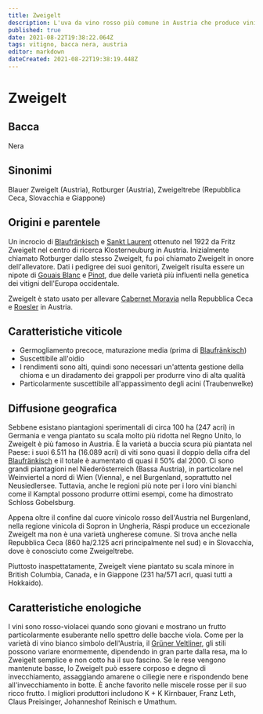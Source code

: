 ```yaml
---
title: Zweigelt
description: L'uva da vino rosso più comune in Austria che produce vini sodi e corposi se le rese sono controllate.
published: true
date: 2021-08-22T19:38:22.064Z
tags: vitigno, bacca nera, austria
editor: markdown
dateCreated: 2021-08-22T19:38:19.448Z
---
```


# Zweigelt

## Bacca
Nera
## Sinonimi
Blauer Zweigelt (Austria), Rotburger (Austria), Zweigeltrebe (Repubblica Ceca, Slovacchia e Giappone)

## Origini e parentele
Un incrocio di [Blaufränkisch](/vitigni/bacca-nera/blaufrankisch) e [Sankt Laurent](/vitigni/bacca-nera/sankt-laurent) ottenuto nel 1922 da Fritz Zweigelt nel centro di ricerca Klosterneuburg in Austria. Inizialmente chiamato Rotburger dallo stesso Zweigelt, fu poi chiamato Zweigelt in onore dell'allevatore. Dati i pedigree dei suoi genitori, Zweigelt risulta essere un nipote di [Gouais Blanc](/vitigni/bacca-bianca/gouais-blanc) e [Pinot](/vitigni/bacca-nera/pinot), due delle varietà più influenti nella genetica dei vitigni dell'Europa occidentale.

Zweigelt è stato usato per allevare [Cabernet Moravia](/vitigni/bacca-nera/cabernet-moravia) nella Repubblica Ceca e [Roesler](/vitigni/bacca-nera-roesler) in Austria.

## Caratteristiche viticole
- Germogliamento precoce, maturazione media (prima di [Blaufränkisch](/vitigni/bacca-nera/blaufrankisch)) 
- Suscettibile all'oidio
- I rendimenti sono alti, quindi sono necessari un'attenta gestione della chioma e un diradamento dei grappoli per produrre vino di alta qualità 
- Particolarmente suscettibile all'appassimento degli acini (Traubenwelke)

## Diffusione geografica
Sebbene esistano piantagioni sperimentali di circa 100 ha (247 acri) in Germania e venga piantato su scala molto più ridotta nel Regno Unito, lo Zweigelt è più famoso in Austria. È la varietà a buccia scura più piantata nel Paese: i suoi 6.511 ha (16.089 acri) di viti sono quasi il doppio della cifra del [Blaufränkisch](/vitigni/bacca-nera/blaufrankisch) e il totale è aumentato di quasi il 50% dal 2000. Ci sono grandi piantagioni nel Niederösterreich (Bassa Austria), in particolare nel Weinviertel a nord di Wien (Vienna), e nel Burgenland, soprattutto nel Neusiedlersee. Tuttavia, anche le regioni più note per i loro vini bianchi come il Kamptal possono produrre ottimi esempi, come ha dimostrato Schloss Gobelsburg.

Appena oltre il confine dal cuore vinicolo rosso dell'Austria nel Burgenland, nella regione vinicola di Sopron in Ungheria, Ráspi produce un eccezionale Zweigelt ma non è una varietà ungherese comune. Si trova anche nella Repubblica Ceca (860 ha/2.125 acri principalmente nel sud) e in Slovacchia, dove è conosciuto come Zweigeltrebe.

Piuttosto inaspettatamente, Zweigelt viene piantato su scala minore in British Columbia, Canada, e in Giappone (231 ha/571 acri, quasi tutti a Hokkaido).

## Caratteristiche enologiche
I vini sono rosso-violacei quando sono giovani e mostrano un frutto particolarmente esuberante nello spettro delle bacche viola. Come per la varietà di vino bianco simbolo dell'Austria, il [Grüner Veltliner](/vitigni/bacca-bianca/gruner-veltliner), gli stili possono variare enormemente, dipendendo in gran parte dalla resa, ma lo Zweigelt semplice e non cotto ha il suo fascino. Se le rese vengono mantenute basse, lo Zweigelt può essere corposo e degno di invecchiamento, assaggiando amarene o ciliegie nere e rispondendo bene all'invecchiamento in botte. È anche favorito nelle miscele rosse per il suo ricco frutto. I migliori produttori includono K + K Kirnbauer, Franz Leth, Claus Preisinger, Johanneshof Reinisch e Umathum.